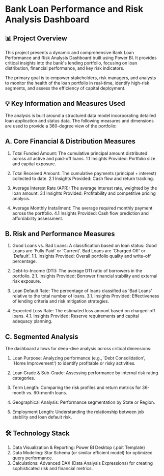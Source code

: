 # Bank Loan Performance and Risk Analysis Dashboard
## 📊 Project Overview
This project presents a dynamic and comprehensive Bank Loan Performance and Risk Analysis Dashboard built using Power BI. It provides critical insights into the bank's lending portfolio, focusing on loan distribution, financial performance, and key risk indicators.

The primary goal is to empower stakeholders, risk managers, and analysts to monitor the health of the loan portfolio in real-time, identify high-risk segments, and assess the efficiency of capital deployment.

## 💡 Key Information and Measures Used
The analysis is built around a structured data model incorporating detailed loan application and status data. The following measures and dimensions are used to provide a 360-degree view of the portfolio:

## A. Core Financial & Distribution Measures
1. Total Funded Amount: The cumulative principal amount distributed across all active and paid-off loans.
1.1 Insights Provided: Portfolio size and capital exposure.

2. Total Received Amount: The cumulative payments (principal + interest) collected to date.
2.1 Insights Provided: Cash flow and return tracking.

3. Average Interest Rate (APR): The average interest rate, weighted by the loan amount.
3.1 Insights Provided: Profitability and competitive pricing analysis.

4. Average Monthly Installment: The average required monthly payment across the portfolio.
4.1 Insights Provided: Cash flow prediction and affordability assessment.

## B. Risk and Performance Measures
1. Good Loans vs. Bad Loans: A classification based on loan status: Good Loans are 'Fully Paid' or 'Current'. Bad Loans are 'Charged Off' or 'Default'.
1.1. Insights Provided: Overall portfolio quality and write-off percentage.

2. Debt-to-Income (DTI): The average DTI ratio of borrowers in the portfolio.
2.1. Insights Provided: Borrower financial stability and external risk exposure.

3. Loan Default Rate: The percentage of loans classified as 'Bad Loans' relative to the total number of loans.
3.1. Insights Provided: Effectiveness of lending criteria and risk mitigation strategies.

4. Expected Loss Rate: The estimated loss amount based on charged-off loans.
4.1. Insights Provided: Reserve requirements and capital adequacy planning.

## C. Segmented Analysis
The dashboard allows for deep-dive analysis across critical dimensions:

1. Loan Purpose: Analyzing performance (e.g., 'Debt Consolidation', 'Home Improvement') to identify profitable or risky activities.

2. Loan Grade & Sub-Grade: Assessing performance by internal risk rating categories.

3. Term Length: Comparing the risk profiles and return metrics for 36-month vs. 60-month loans.

4. Geographical Analysis: Performance segmentation by State or Region.

5. Employment Length: Understanding the relationship between job stability and loan default risk.

## 🛠️ Technology Stack
1. Data Visualization & Reporting: Power BI Desktop (.pbit Template)
2. Data Modeling: Star Schema (or similar efficient model) for optimized query performance.
3. Calculations: Advanced DAX (Data Analysis Expressions) for creating sophisticated risk and financial metrics.
